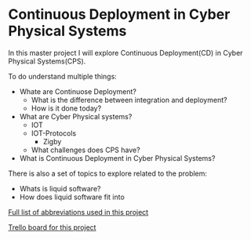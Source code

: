 # Continuous Deployment in Cyber Physical Systems
In this master project I will explore Continuous Deployment(CD) in Cyber Physical Systems(CPS).

To do understand multiple things: 
* Whate are Continuose Deployment?
  * What is the difference between integration and deployment?
  * How is it done today?
* What are Cyber Physical systems?
  * IOT
  * IOT-Protocols
    * Zigby
  * What challenges does CPS have?
* What is Continuous Deployment in Cyber Physical Systems?

There is also a set of topics to explore related to the problem:
* Whats is liquid software?
* How does liquid software fit into 

[Full list of abbreviations used in this project][abbreviations]

[Trello board for this project][trello-board]


[abbreviations]: /masters/blog?id=abbreviation.md
[trello-board]: https://trello.com/b/kZroFdBV/masters
